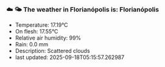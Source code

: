 ### ☁️ 🌤️  The weather in Florianópolis is: Florianópolis

- Temperature: 17.19°C
- On flesh: 17.55°C
- Relative air humidity: 99%
- Rain: 0.0 mm
- Description: Scattered clouds
- last updated: 2025-09-18T05:15:57.262987

